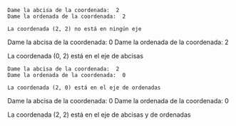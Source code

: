 ~~~~
Dame la abcisa de la coordenada:  2
Dame la ordenada de la coordenada:  2

La coordenada (2, 2) no está en ningún eje
~~~~
Dame la abcisa de la coordenada:  0
Dame la ordenada de la coordenada:  2

La coordenada (0, 2) está en el eje de abcisas
~~~~
Dame la abcisa de la coordenada:  2
Dame la ordenada de la coordenada:  0

La coordenada (2, 0) está en el eje de ordenadas
~~~~
Dame la abcisa de la coordenada:  0
Dame la ordenada de la coordenada:  0

La coordenada (2, 2) está en el eje de abcisas y de ordenadas
~~~~